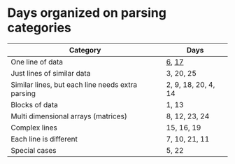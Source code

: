 # Days organized on parsing categories

| Category | Days |
| ----------- |  ----------- |
| One line of data | [6](https://adventofcode.com/2022/day/6/input), [17](https://adventofcode.com/2022/day/17/input) |
| Just lines of similar data | 3, 20, 25 |
| Similar lines, but each line needs extra parsing | 2, 9, 18, 20, 4, 14 |
| Blocks of data | 1, 13 |
| Multi dimensional arrays (matrices) | 8, 12, 23, 24 |
| Complex lines | 15, 16, 19 |
| Each line is different | 7, 10, 21, 11 |
| Special cases | 5, 22 |
